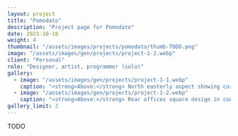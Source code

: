 ```yaml
---
layout: project
title: "Pomodato"
description: "Project page for Pomodato"
date: 2023-10-10
weight: 4
thumbnail: "/assets/images/projects/pomodato/thumb-TODO.png"
image: "/assets/images/gen/projects/project-1-2.webp"
client: "Personal"
role: "Designer, artist, programmer (solo)"
gallery:
  - image: "/assets/images/gen/projects/project-1-1.webp"
    caption: "<strong>Above:</strong> North easterly aspect showing curved design"
  - image: "/assets/images/gen/projects/project-1-2.webp"
    caption: "<strong>Above:</strong> Rear offices square design in contrast"
gallery_limit: 2
---
```


TODO
